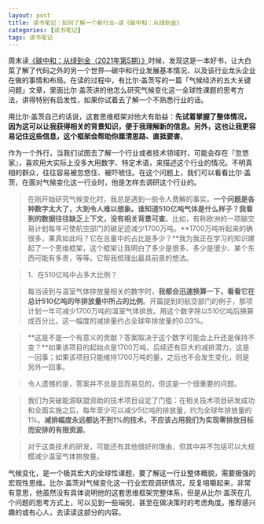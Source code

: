 ```yaml
---
layout: post
title: 读书笔记：如何了解一个新行业—读《碳中和：从绿到金》
categories: [读书笔记]
tags: 读书笔记
---
```



周末读[《碳中和：从绿到金（2021年第5期）》](https://weread.qq.com/web/reader/f3b3255072563759f3b55c2kc81322c012c81e728d9d180)时候，发现这是一本好书，让大白菜了解了代码之外的另一个世界—碳中和行业发展基本情况、以及该行业龙头企业在做的事情和布局。在读的过程中，有比尔·盖茨写的一篇「气候经济的五大关键问题」文章，里面比尔·盖茨讲的他怎么研究气候变化这一全球性课题的思考方法，讲得特别有启发性，如果你试着去了解一个不熟悉行业的话。

用比尔·盖茨自己的话说，这套思维框架对他大有助益：**先试着掌握了整体情况，因为这可以让我获得相关的背景知识，便于我理解新的信息。另外，这也让我更容易记住这些信息，这个框架会帮助你厘清思路、直抵要害**。

作为一个外行，当我们试图去了解一个行业或者技术领域时，可能会存在『忽悠家』，喜欢用大实际上没多大用数字、特定术语，来描述这个行业的情况。不明真相的群众，往往容易被忽悠住、被吓唬住。在这个问题上，我们可以看看比尔·盖茨，在面对气候变化这一行业时，他是怎样去调研这个行业的。

> 在刚开始研究气候变化时，我总是遇到一些令人费解的事实。**一个问题是各种数字太大了，大到令人难以想象。谁知道510亿吨气体是什么样子？我看到的数据往往缺乏上下文，没有相关背景可查**。比如，有称欧洲的一项碳交易计划每年可使航空部门的碳足迹减少1700万吨。**1700万吨听起来的确很多，果真如此吗？它在总量中的占比是多少？**我为我正在学习的知识建起了一个思维框架，这个框架让我明白了多少是很多、多少是很少、某个东西可能有多贵，等等。它帮我梳理出最具前景的想法。

> 1、在510亿吨中占多大比例？

> 每当读到与温室气体排放量相关的数字时，**我都会迅速换算一下，看看它在总计510亿吨的年排放量中所占的比例**。开篇提到的航空部门的例子，那项计划一年可减少1700万吨的温室气体排放。用这个数字除以510亿吨后换算成百分比，这一幅度的减排量约占全球年排放量的0.03%。

> **这是不是一个有意义的贡献？答案取决于这个数字可能会上升还是保持不变？**如果该项目的起始点是1700万吨，后续还有巨大的减排潜力，这是一回事；如果该项目只能维持1700万吨的量，之后也不会发生变化，则是另外一回事。

> 令人遗憾的是，答案并不总是显而易见的，但这是一个很重要的问题。

> 我们为突破能源联盟资助的技术项目设定了门槛：在相关技术项目研发成功和全面实施之后，每年至少可以减少5亿吨的排放量，约为全球年排放量的1%。**减排幅度永远都达不到1%的技术，不应该占用我们为实现零排放目标而安排的有限资源**。

> 对于这类技术的研发，可能还有其他很好的理由，但其中并不包括可以大规模减少温室气体排放量。

气候变化，是一个极其宏大的全球性课题，要了解这一行业整体概貌，需要极强的宏观性思维。比尔·盖茨对气候变化这一行业宏观调研情况，反复咀嚼起来，非常有意思，他虽然没有具体说明他的这套思维框架完整体系，但是从比尔·盖茨在几个问题的思考方式上，可以见到一些端倪，甚至在做决策时的考虑角度。推荐感兴趣的或有心人，去读读这部分的内容。